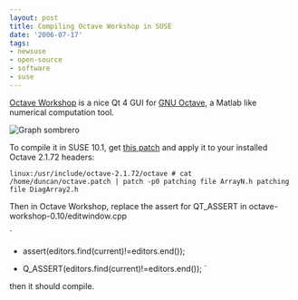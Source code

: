 ```yaml
---
layout: post
title: Compiling Octave Workshop in SUSE
date: '2006-07-17'
tags:
- newsuse
- open-source
- software
- suse
---
```


[Octave Workshop][3] is a nice Qt 4 GUI for [GNU Octave][2], a Matlab like numerical computation tool.

![Graph sombrero][4]

To compile it in SUSE 10.1, get [this patch][1] and apply it to your installed Octave 2.1.72 headers:

`
  linux:/usr/include/octave-2.1.72/octave # cat /home/duncan/octave.patch | patch -p0
  patching file ArrayN.h
  patching file DiagArray2.h
`

Then in Octave Workshop, replace the assert for QT\_ASSERT in octave-workshop-0.10/editwindow.cpp

`
  - assert(editors.find(current)!=editors.end());
  + Q_ASSERT(editors.find(current)!=editors.end());
`

then it should compile.

[1]: http://velveeta.che.wisc.edu/octave/lists/archive//octave-maintainers.2006/msg00561.html  
 [2]: http://www.octave.org  
 [3]: http://www.math.mcgill.ca/loisel/octave-workshop/  
 [4]: http://www.gnu.org/software/octave/images/sombrero.jpg

